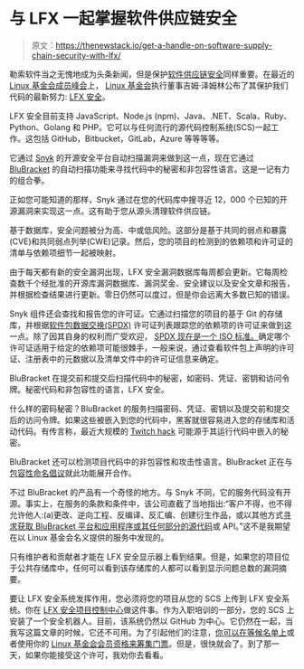 # 与 LFX 一起掌握软件供应链安全

> 原文：<https://thenewstack.io/get-a-handle-on-software-supply-chain-security-with-lfx/>

勒索软件当之无愧地成为头条新闻，但是保护[软件供应链安全](https://thenewstack.io/securing-the-software-supply-chain-with-a-software-bill-of-materials/)同样重要。在最近的 [Linux 基金会成员峰会](https://events.linuxfoundation.org/lf-member-summit/)上， [Linux 基金会](https://training.linuxfoundation.org/training/course-catalog/?utm_content=inline-mention)执行董事吉姆·泽姆林公布了其保护我们代码的最新努力: [LFX 安全](https://security.lfx.linuxfoundation.org/#/)。

LFX 安全目前支持 JavaScript、Node.js (npm)、Java、.NET、Scala、Ruby、Python、Golang 和 PHP。它可以与任何流行的源代码控制系统(SCS)一起工作。这包括 GitHub，Bitbucket，GitLab，Azure 等等等等。

它通过 [Snyk](https://snyk.io/) 的开源安全平台自动扫描漏洞来做到这一点，现在它通过 [BluBracket](https://blubracket.com/) 的自动扫描功能来寻找代码中的秘密和非包容性语言。这是一记有力的组合拳。

正如您可能知道的那样，Snyk 通过在您的代码库中搜寻近 12，000 个已知的开源漏洞来实现这一点。这有助于您从源头清理软件供应链。

基于数据库，安全问题被分为高、中或低风险。这部分是基于共同的弱点和暴露(CVE)和共同弱点列举(CWE)记录。然后，您的项目的检测到的依赖项和许可证的清单与依赖项细节一起被映射。

由于每天都有新的安全漏洞出现，LFX 安全漏洞数据库每周都会更新。它每周检查数千个经批准的开源库漏洞数据库、漏洞奖金、安全建议以及安全文章和报告，并根据检查结果进行更新。零日仍然可以度过，但是你会远离大多数已知的错误。

Snyk 组件还会查找和报告您的许可证。它通过扫描您的项目的基于 Git 的存储库，并根据[软件包数据交换(SPDX)](https://spdx.org/licenses) 许可证列表跟踪您的依赖项的许可证来做到这一点。除了因其自身的权利而广受欢迎， [SPDX 现在是一个 ISO 标准。](https://thenewstack.io/spdx-software-supply-chain-spec-becomes-an-iso-standard/)确定哪个许可证适用于给定的依赖项可能很棘手，一般来说，通过查看软件包上声明的许可证、注册表中的元数据以及清单文件中的许可证信息来确定。

BluBracket 在提交前和提交后扫描代码中的秘密，如密码、凭证、密钥和访问令牌。秘密代码和非包容性的语言，LFX 安全。

什么样的密码秘密？BluBracket 的服务扫描密码、凭证、密钥以及提交前和提交后的访问令牌。如果这些被嵌入到您的代码中，黑客就很容易进入您的存储库和活动代码。有传言称，最近大规模的 [Twitch hack](https://www.zdnet.com/article/twitch-source-code-business-data-gamer-payouts-leaked-in-massive-hack/) 可能源于其运行代码中嵌入的秘密。

BluBracket 还可以检测项目代码中的非包容性和攻击性语言。BluBracket 正在与[包容性命名倡议](https://inclusivenaming.org/)就此功能展开合作。

不过 BluBracket 的产品有一个奇怪的地方。与 Snyk 不同，它的服务代码没有开源。事实上，在服务的条款和条件中，该公司直截了当地指出:“客户不得，也不得允许他人:(a)更改、逆向工程、反编译、反汇编、创建衍生作品，或以其他方式[寻求获取 BluBracket 平台和应用程序或其任何部分的源代码](https://blubracket.com/terms-conditions/)或 API。”这不是我期望在以 Linux 基金会名义提供的服务中发现的。

只有维护者和贡献者才能在 LFX 安全显示器上看到结果。但是，如果您的项目位于公共存储库中，任何可以看到该存储库的人都可以看到显示问题总数的漏洞摘要。

要让 LFX 安全系统发挥作用，您必须将您的项目从您的 SCS 上传到 LFX 安全系统。你在 [LFX 安全项目控制中心](https://lfx.linuxfoundation.org/tools/project-control-center/)做这件事。作为入职培训的一部分，您的 SCS 上安装了一个安全机器人。目前，该系统仍然以 GitHub 为中心。它仍然在一起，当我写这篇文章的时候，它还不可用。为了引起他们的注意，[你可以在等候名单上](https://lfx.linuxfoundation.org/#newsletter)或者使用你的 [Linux 基金会会员资格来筹集门票](https://jira.linuxfoundation.org/plugins/servlet/theme/portal/4/create/358)。但是，很快就会了。到了那一天，如果你能接受这个许可，我劝你去看看。

<svg xmlns:xlink="http://www.w3.org/1999/xlink" viewBox="0 0 68 31" version="1.1"><title>Group</title> <desc>Created with Sketch.</desc></svg>